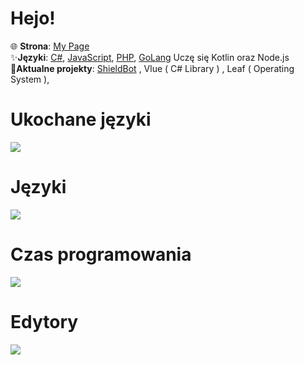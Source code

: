 <h1>Hejo!</h1>

🌐 **Strona**: [My Page](http://solindek-dev.ct8.pl) <br>✨**Języki**: [C#](https://pl.wikipedia.org/wiki/C_Sharp), [JavaScript](https://pl.wikipedia.org/wiki/JavaScript), [PHP](https://pl.wikipedia.org/wiki/PHP), [GoLang](https://pl.wikipedia.org/wiki/Go_(język_programowania)) Uczę się Kotlin oraz Node.js <br>
🎈**Aktualne projekty**: [ShieldBot](https://shieldbot.gq) , Vlue ( C# Library ) , Leaf ( Operating System ), <br>

# Ukochane języki


<img src="https://camo.githubusercontent.com/34124868a677c324e701ecef7c8e284a73732de9212d8859f36ce31484528a3d/68747470733a2f2f696d672e736869656c64732e696f2f62616467652f6a6176617363726970742d486578436f6c6f723f7374796c653d666f722d7468652d6261646765266c6f676f3d6a61766173637269707426636f6c6f723d463744463145266c6f676f436f6c6f723d626c61636b">

# Języki
<a href="https://wakatime.com"><img src="https://wakatime.com/share/@418b9796-c879-4295-8b96-b20570a5f28b/42dcac4b-ed79-4e67-b701-1732d8f87cee.png" /></a>

# Czas programowania
<a href="https://wakatime.com"><img src="https://wakatime.com/share/@418b9796-c879-4295-8b96-b20570a5f28b/c9293373-58fe-446d-bffa-96c5d0ee7feb.png" /></a>

# Edytory
<a href="https://wakatime.com"><img src="https://wakatime.com/share/@418b9796-c879-4295-8b96-b20570a5f28b/87ddc770-93e7-428e-8c30-dcd513b0b06f.png" /></a>
